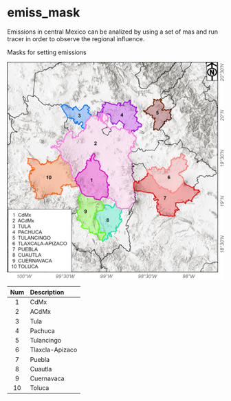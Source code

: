 # emiss_mask
Emissions in central Mexico can be analized by using a set of mas and run tracer in order to observe the regional influence.

Masks for setting emissions

![Are covered for the Masks](/assets/images/MASCARAS.jpg)

| Num|Description    |
|:--:|:---           |
| 1  |CdMx           |
| 2  |ACdMx          |
| 3  |Tula           |
| 4  |Pachuca        |
| 5  |Tulancingo     |
| 6  |Tlaxcla-Apizaco|
| 7  |Puebla         |
| 8  |Cuautla        |
| 9  | Cuernavaca    |
|10  | Toluca        |
